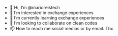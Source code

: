- 👋 Hi, I’m @marioreistech
- 👀 I’m interested in exchange experiences
- 🌱 I’m currently learning exchange experiences
- 💞️ I’m looking to collaborate on clean codes
- 📫 How to reach me social medias or by email. Thx

<!---
marioreistech/marioreistech is a ✨ special ✨ repository because its `README.md` (this file) appears on your GitHub profile.
You can click the Preview link to take a look at your changes.
--->

